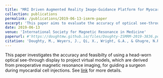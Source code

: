 ```yaml
---
title: "MRI Driven Augmented Reality Image-Guidance Platform for Myocardial Cell Delivery"
collection: publications
permalink: /publications/2019-06-13-ismrm-paper
excerpt: 'This paper aims to evaluate the accuracy of optical see-through head-mounted displays for displaying preoperative image data and guiding surgery.'
date: 2019-06-13
venue: 'International Society for Magnetic Resonance in Medicine'
paperurl: #'https://doughtmw.github.io/files/Doughty-ISMRM-2019-3836.pdf'
citation: 'Doughty, M., Weyers, J., Qi, X., Wright, G.A., & Ghugre, N.R. (2019). &quot;MRI Driven Augmented Reality Image-Guidance Platform for Myocardial Cell Delivery.&quot; <i>ISMRM</i>.'
---
```

This paper investigates the accuracy and feasibilty of using a head-worn optical see-through display to project virtual models, which are derived from preoperative magnetic resonance imaging, for guiding a surgeon during myocardial cell injections. See [link](https://doughtmw.github.io/files/Doughty-ISMRM-2019-3836.pdf) for more details.
